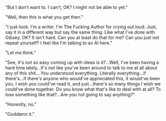 "But I don't want to. I can't, OK? I might not be able to yet."

"Well, then this is what you get then."

"I just-look. I'm a writer. I'm The Fucking Author for crying out loud. Just, say it in a different way but say the same thing. Like what I've done with Gibsey, OK? It isn't hard. Can you at least do that for me? Can you just not repeat yourself? I feel like I'm talking to an AI here."

"Let me think."

"See, it's not so easy coming up with ideas is it?…Well, I've been having a hard time lately…It's not like you've been around to talk to me at all about any of this shit….You understood everything. Literally everything…if there's…if there's anyone who would've appreciated this, it would've been you. I wish you could've read it, and just…there's so many things I wish we could've done together. Do you know what that's like to deal with at all? To lose something like that?...Are you not going to say anything?"

"Honestly, no."

"Goddamn it."
